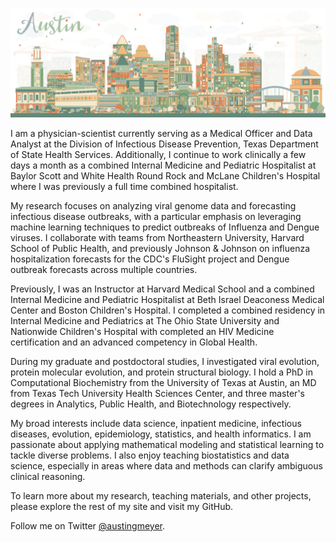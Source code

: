 ---
---

![](/images/austin.jpg)

I am a physician-scientist currently serving as a Medical Officer and Data Analyst at the Division of Infectious Disease Prevention, Texas Department of State Health Services. Additionally, I continue to work clinically a few days a month as a combined Internal Medicine and Pediatric Hospitalist at Baylor Scott and White Health Round Rock and McLane Children's Hospital where I was previously a full time combined hospitalist.

My research focuses on analyzing viral genome data and forecasting infectious disease outbreaks, with a particular emphasis on leveraging machine learning techniques to predict outbreaks of Influenza and Dengue viruses. I collaborate with teams from Northeastern University, Harvard School of Public Health, and previously Johnson & Johnson on influenza hospitalization forecasts for the CDC's FluSight project and Dengue outbreak forecasts across multiple countries.

Previously, I was an Instructor at Harvard Medical School and a combined Internal Medicine and Pediatric Hospitalist at Beth Israel Deaconess Medical Center and Boston Children's Hospital. I completed a combined residency in Internal Medicine and Pediatrics at The Ohio State University and Nationwide Children's Hospital with completed an HIV Medicine certification and an advanced competency in Global Health.

During my graduate and postdoctoral studies, I investigated viral evolution, protein molecular evolution, and protein structural biology. I hold a PhD in Computational Biochemistry from the University of Texas at Austin, an MD from Texas Tech University Health Sciences Center, and three master's degrees in Analytics, Public Health, and Biotechnology respectively.

My broad interests include data science, inpatient medicine, infectious diseases, evolution, epidemiology, statistics, and health informatics. I am passionate about applying mathematical modeling and statistical learning to tackle diverse problems. I also enjoy teaching biostatistics and data science, especially in areas where data and methods can clarify ambiguous clinical reasoning.

To learn more about my research, teaching materials, and other projects, please explore the rest of my site and visit my GitHub.

Follow me on Twitter <a href="https://twitter.com/austingmeyer">@austingmeyer</a>.